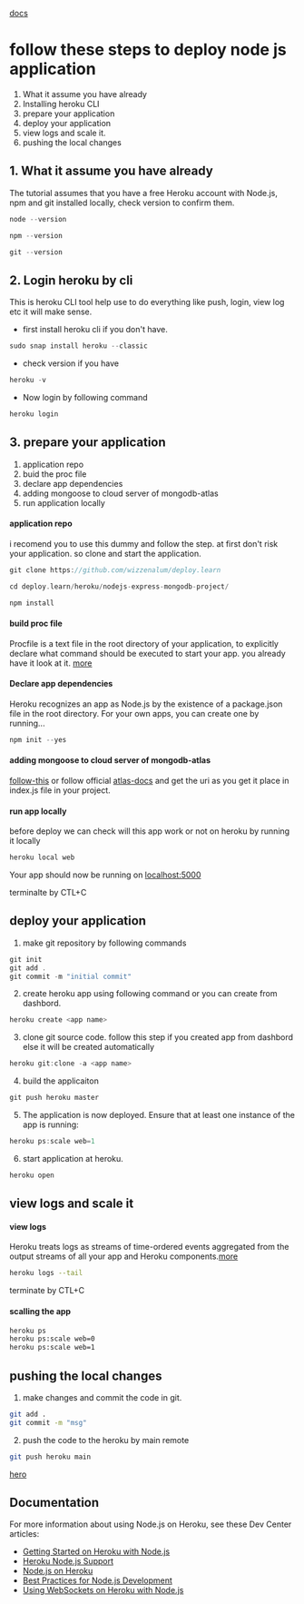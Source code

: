 [docs](https://devcenter.heroku.com/articles/getting-started-with-nodejs)

# follow these steps to deploy node js application

1. What it assume you have already
2. Installing heroku CLI
3. prepare your application
4. deploy your application
5. view logs and scale it.
6. pushing the local changes

## 1. What it assume you have already

The tutorial assumes that you have a free Heroku account with Node.js, npm and git installed locally, check version to confirm them.

```go
node --version
```

```go
npm --version
```

```go
git --version
```

## 2. Login heroku by cli

This is heroku CLI tool help use to do everything like push, login, view log etc it will make sense.

- first install heroku cli if you don't have.

```go
sudo snap install heroku --classic
```

- check version if you have

```go
heroku -v
```

- Now login by following command

```go
heroku login
```

## 3. prepare your application

1. application repo
2. buid the proc file
3. declare app dependencies
4. adding mongoose to cloud server of mongodb-atlas
5. run application locally

#### application repo

i recomend you to use this dummy and follow the step. at first don't risk your application. so clone and start the application.

```go
git clone https://github.com/wizzenalum/deploy.learn
```

```go
cd deploy.learn/heroku/nodejs-express-mongodb-project/
```

```go
npm install
```

#### build proc file

Procfile is a text file in the root directory of your application, to explicitly declare what command should be executed to start your app.
you already have it look at it.
[more](https://devcenter.heroku.com/articles/procfile)

#### Declare app dependencies

Heroku recognizes an app as Node.js by the existence of a package.json file in the root directory. For your own apps, you can create one by running...

```go
npm init --yes
```

#### adding mongoose to cloud server of mongodb-atlas

[follow-this]() or follow official [atlas-docs](https://docs.atlas.mongodb.com/getting-started/) and get the uri
as you get it place in index.js file in your project.

#### run app locally

before deploy we can check will this app work or not on heroku by running it locally

```go
heroku local web
```

Your app should now be running on [localhost:5000](http://localhost:5000/)

terminalte by CTL+C

## deploy your application

1. make git repository by following commands

```go
git init
git add .
git commit -m "initial commit"
```

2. create heroku app using following command or you can create from dashbord.

```go
heroku create <app name>
```

3. clone git source code. follow this step if you created app from dashbord else it will be created automatically

```go
heroku git:clone -a <app name>
```

4. build the applicaiton

```go
git push heroku master
```

5. The application is now deployed. Ensure that at least one instance of the app is running:

```go
heroku ps:scale web=1
```

6. start application at heroku.

```go
heroku open
```

## view logs and scale it

#### view logs

Heroku treats logs as streams of time-ordered events aggregated from the output streams of all your app and Heroku components.[more](https://devcenter.heroku.com/articles/logging)

```sh
heroku logs --tail
```

terminate by CTL+C

#### scalling the app

```sh
heroku ps
heroku ps:scale web=0
heroku ps:scale web=1
```

## pushing the local changes

1. make changes and commit the code in git.

```sh
git add .
git commit -m "msg"
```

2. push the code to the heroku by main remote

```sh
git push heroku main
```

[hero](https://devcenter.heroku.com/articles/getting-started-with-nodejs#define-config-vars)

## Documentation

For more information about using Node.js on Heroku, see these Dev Center articles:

- [Getting Started on Heroku with Node.js](https://devcenter.heroku.com/articles/getting-started-with-nodejs)
- [Heroku Node.js Support](https://devcenter.heroku.com/articles/nodejs-support)
- [Node.js on Heroku](https://devcenter.heroku.com/categories/nodejs)
- [Best Practices for Node.js Development](https://devcenter.heroku.com/articles/node-best-practices)
- [Using WebSockets on Heroku with Node.js](https://devcenter.heroku.com/articles/node-websockets)
